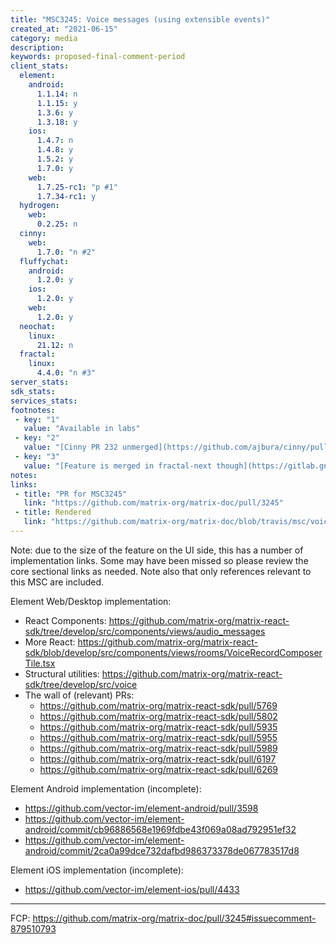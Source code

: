 ```yaml
---
title: "MSC3245: Voice messages (using extensible events)"
created_at: "2021-06-15"
category: media
description:
keywords: proposed-final-comment-period
client_stats:
  element:
    android:
      1.1.14: n
      1.1.15: y
      1.3.6: y
      1.3.18: y
    ios:
      1.4.7: n
      1.4.8: y
      1.5.2: y
      1.7.0: y
    web:
      1.7.25-rc1: "p #1"
      1.7.34-rc1: y
  hydrogen:
    web:
      0.2.25: n
  cinny:
    web:
      1.7.0: "n #2"
  fluffychat:
    android:
      1.2.0: y
    ios:
      1.2.0: y
    web:
      1.2.0: y
  neochat:
    linux:
      21.12: n
  fractal:
    linux:
      4.4.0: "n #3"
server_stats:
sdk_stats:
services_stats:
footnotes:
 - key: "1"
   value: "Available in labs"
 - key: "2"
   value: "[Cinny PR 232 unmerged](https://github.com/ajbura/cinny/pull/232)"
 - key: "3"
   value: "[Feature is merged in fractal-next though](https://gitlab.gnome.org/GNOME/fractal/-/merge_requests/980)"
notes:
links:
 - title: "PR for MSC3245"
   link: "https://github.com/matrix-org/matrix-doc/pull/3245"
 - title: Rendered
   link: "https://github.com/matrix-org/matrix-doc/blob/travis/msc/voice-messages/proposals/3245-voice-messages.md"
---
```


Note: due to the size of the feature on the UI side, this has a number of implementation links. Some may have been missed so please review the core sectional links as needed. Note also that only references relevant to this MSC are included.

Element Web/Desktop implementation:
* React Components: https://github.com/matrix-org/matrix-react-sdk/tree/develop/src/components/views/audio_messages
* More React: https://github.com/matrix-org/matrix-react-sdk/blob/develop/src/components/views/rooms/VoiceRecordComposerTile.tsx
* Structural utilities: https://github.com/matrix-org/matrix-react-sdk/tree/develop/src/voice
* The wall of (relevant) PRs:
  * https://github.com/matrix-org/matrix-react-sdk/pull/5769
  * https://github.com/matrix-org/matrix-react-sdk/pull/5802
  * https://github.com/matrix-org/matrix-react-sdk/pull/5935
  * https://github.com/matrix-org/matrix-react-sdk/pull/5955
  * https://github.com/matrix-org/matrix-react-sdk/pull/5989
  * https://github.com/matrix-org/matrix-react-sdk/pull/6197
  * https://github.com/matrix-org/matrix-react-sdk/pull/6269

Element Android implementation (incomplete):
* https://github.com/vector-im/element-android/pull/3598
* https://github.com/vector-im/element-android/commit/cb96886568e1969fdbe43f069a08ad792951ef32
* https://github.com/vector-im/element-android/commit/2ca0a99dce732dafbd986373378de067783517d8

Element iOS implementation (incomplete):
* https://github.com/vector-im/element-ios/pull/4433

----

FCP: https://github.com/matrix-org/matrix-doc/pull/3245#issuecomment-879510793

